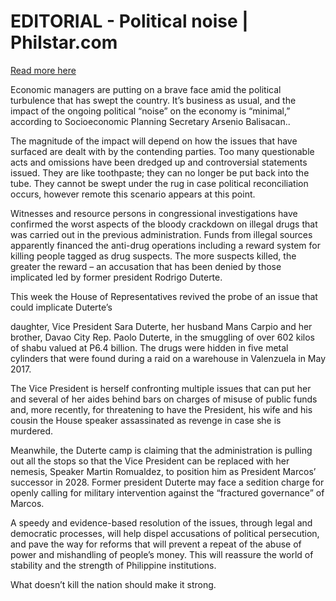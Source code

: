 # EDITORIAL - Political noise | Philstar.com

[Read more here](https://www.philstar.com/opinion/2024/11/30/2403922/editorial-political-noise)

Economic managers are putting on a brave face amid the political turbulence that has swept the country. It’s business as usual, and the impact of the ongoing political “noise” on the economy is “minimal,” according to Socioeconomic Planning Secretary Arsenio Balisacan..

The magnitude of the impact will depend on how the issues that have surfaced are dealt with by the contending parties. Too many questionable acts and omissions have been dredged up and controversial statements issued. They are like toothpaste; they can no longer be put back into the tube. They cannot be swept under the rug in case political reconciliation occurs, however remote this scenario appears at this point.

Witnesses and resource persons in congressional investigations have confirmed the worst aspects of the bloody crackdown on illegal drugs that was carried out in the previous administration. Funds from illegal sources apparently financed the anti-drug operations including a reward system for killing people tagged as drug suspects. The more suspects killed, the greater the reward – an accusation that has been denied by those implicated led by former president Rodrigo Duterte.

This week the House of Representatives revived the probe of an issue that could implicate Duterte’s

daughter, Vice President Sara Duterte, her husband Mans Carpio and her brother, Davao City Rep. Paolo Duterte, in the smuggling of over 602 kilos of shabu valued at P6.4 billion. The drugs were hidden in five metal cylinders that were found during a raid on a warehouse in Valenzuela in May 2017.

The Vice President is herself confronting multiple issues that can put her and several of her aides behind bars on charges of misuse of public funds and, more recently, for threatening to have the President, his wife and his cousin the House speaker assassinated as revenge in case she is murdered.

Meanwhile, the Duterte camp is claiming that the administration is pulling out all the stops so that the Vice President can be replaced with her nemesis, Speaker Martin Romualdez, to position him as President Marcos’ successor in 2028. Former president Duterte may face a sedition charge for openly calling for military intervention against the “fractured governance” of Marcos.

A speedy and evidence-based resolution of the issues, through legal and democratic processes, will help dispel accusations of political persecution, and pave the way for reforms that will prevent a repeat of the abuse of power and mishandling of people’s money. This will reassure the world of stability and the strength of Philippine institutions.

What doesn’t kill the nation should make it strong.